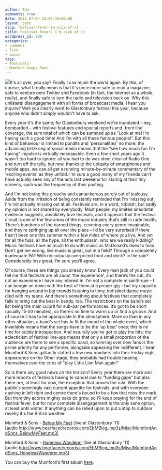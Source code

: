 ```yaml
---
author: Tom
comments: true
date: 2011-07-04 22:04:15+00:00
layout: post
slug: festival-fever-im-sick-of-it
title: Festival Fever? I'm sick of it
wordpress_id: 889
categories:
- comment
- live
- music
tags:
- festivals
- Mumford &amp; Sons
---
```


[![](http://eatenbymonsters.files.wordpress.com/2011/07/mumfordandsons.jpg?w=300)](http://eatenbymonsters.files.wordpress.com/2011/07/mumfordandsons.jpg)It's all over, you say? Finally I can rejoin the world again. By this, of course, what I really mean is that it's once more safe to read a magazine, safe to venture onto Twitter and Facebook (in fact, the internet as a whole, really), and finally safe to turn the radio and television back on. Why this unilateral disengagement with all forms of broadcast media, I hear you inquire? Well you clearly went to Glastonbury festival this year, because anyone who didn't simply wouldn't have to ask.

Every year it's the same; for Glastonbury weekend we're inundated – nay, bombarded – with festival features and special reports and 'front line' coverage, the sum total of which can be summed up as “Look at me! I’m having such a good time! And I’m with all these famous people!”. But this kind of behaviour is limited to pundits and 'personalities' no more: the advancing blitzkrieg of social media means that the “see how much fun I'm having” impulse is virtually inescapable. Even a few short years ago it wasn't too hard to ignore: all you had to do was steer clear of Radio One and turn off the telly, but now, thanks to the ubiquity of smartphones and mobile apps, we can all get a running minute-by-minute commentary of the 'exciting events' as they unfold. I'm sure a good many of my friends can't have actually seen any of the acts last weekend for staring at their tiny screens, such was the frequency of their posting.

And I'm not being this grouchy and cantankerous purely out of jealousy. Aside from the irritation of being constantly reminded that I'm 'missing out', I'm not actually missing out at all. Festivals are, in a word, rubbish, but sadly my opinion is not shared by everybody. Most people, my limited anecdotal evidence suggests, absolutely love festivals, and it appears that the festival circuit is one of the few areas of the music industry that’s still in rude health. There’s hundreds of the darned things, covering every genre imaginable, and they’re springing up all over the place – I’d be very surprised if there hasn’t been one this summer within a few miles of where you live. And yet for all the fuss, all the hype, all the enthusiasm, who are we really kidding? Music festivals have as much to do with music as McDonald’s does to food. Don’t get me wrong, live music is great, but in a field? Through a completely inadequate PA? With ridiculously overpriced food and drink? In the rain? Considerably less great, I’m sure you’ll agree.

Of course, these are things you already know. Every man jack of you could tell me that festivals are all about 'the experience', and there’s the rub; it’s not an experience I have any interest in. I’m not a complete misanthrope – I can boogie on down with the best of them at a proper gig – but my capacity for hanging around in big crowds listening to tinny, indistinct dance music died with my teens. And there’s something about festivals that completely fails to bring out the best in bands, too. The restrictions on the band’s set list being the main culprit for sub-par performances: it’s got to be short (usually 15-20 minutes), so there’s no time to warm up or find a groove. And of course it has to be appropriate to the atmosphere. More so than in any other situation, a band’s set has to fit the mood of the whole event, which invariably means that the songs have to be the 'up beat' ones; this is no time for subtle introspection. And naturally you’ve got to play the hits; the eclecticism of festival line-ups means that only a small proportion of the audience are there to see a specific band, so winning over new fans is the prime priority for any performer, alongside appeasing the indifferent. I hear Mumford & Sons gallantly slotted a few new numbers into their Friday night appearance on the Other stage; they probably had trouble hearing themselves over the cries of “play Little Lion Man again!”

So is there any good news on the horizon? Every year there are more and more reports of festivals having to cancel due to “funding gaps” but alas there are, at least for now, the exception that proves the rule. With the public's seemingly vast current appetite for festivals, and with everyone cashing in left right and centre there's bound to be a few that miss the mark. But from tiny acorns mighty oaks do grow, so I'll keep praying for the end of festival fever, but for now complete disengagement is the only sane option, at least until winter. If anything can be relied upon to put a stop to outdoor revelry it's the British weather.

Mumford & Sons - [Below My Feet](http://www.bearfacedrecords.com/EbMBlog_mp3s/Misc/MumfordAndSons_BelowMyFeet.mp3) (live at Glastonbury '11) [audio http://www.bearfacedrecords.com/EbMBlog_mp3s/Misc/MumfordAndSons_BelowMyFeet.mp3]

Mumford & Sons - [Hopeless Wanderer](http://www.bearfacedrecords.com/EbMBlog_mp3s/Misc/MumfordAndSons_HopelessWanderer.mp3) (live at Glastonbury '11) [audio http://www.bearfacedrecords.com/EbMBlog_mp3s/Misc/MumfordAndSons_HopelessWanderer.mp3]

You can buy the Mumford's first album [here](http://store.mumfordandsons.com/Store/DisplayItems-3-0-Music.html).
